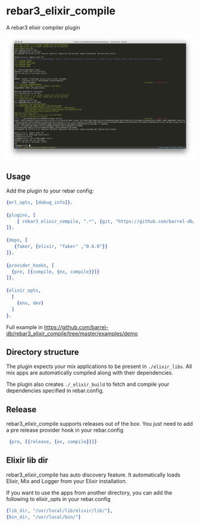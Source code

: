 rebar3_elixir_compile
=====
A rebar3 elixir compiler plugin

![rebar3_elixir_compile in action](doc/screenshot-release.png)

Usage
-----

Add the plugin to your rebar config:

```erlang
{erl_opts, [debug_info]}.

{plugins, [
    { rebar3_elixir_compile, ".*", {git, "https://github.com/barrel-db/rebar3_elixir_compile.git", {branch, "master"}}}
]}.

{deps, [
   {faker, {elixir, "faker" ,"0.6.0"}}
]}.

{provider_hooks, [
  {pre, [{compile, {ex, compile}}]}
]}.

{elixir_opts, 
  [
    {env, dev}
  ]
}.
```

Full example in https://github.com/barrel-db/rebar3_elixir_compile/tree/master/examples/demo

Directory structure
--------
The plugin expects your mix applications to be present in `./elixir_libs`. All mix apps are automatically compiled along with their dependencies. 

The plugin also creates `./_elixir_build` to fetch and compile your dependencies specified in rebar.config.


Release 
-------
rebar3_elixir_compile supports releases out of the box. You just need to add a pre release provider hook in your rebar.config

```erlang
 {pre, [{release, {ex, compile}}]}  
```

Elixir lib dir
--------

rebar3_elixir_compile has auto discovery feature. It automatically loads Elixir, Mix and Logger from your Elixir installation. 

If you want to use the apps from another directory, you can add the following to elixir_opts in your rebar.config

```erlang
{lib_dir, "/usr/local/lib/elixir/lib/"},
{bin_dir, "/usr/local/bin/"}
```

